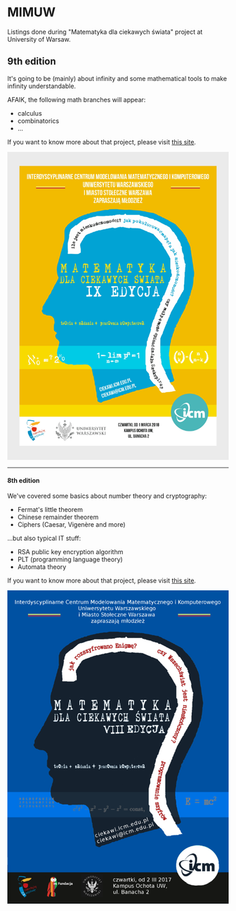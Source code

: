 # MIMUW
Listings done during "Matematyka dla ciekawych świata" project at University of Warsaw.

## 9th edition

It's going to be (mainly) about infinity and some mathematical tools to make infinity understandable.

AFAIK, the following math branches will appear:
* calculus
* combinatorics
* ...

If you want to know more about that project, please visit [this site](http://ciekawi.icm.edu.pl/drupal/).

![alt text][poster1]

[poster1]:https://github.com/KubaGorczynski/MIMUW/blob/master/ciekawi9.jpg "Matematyka dla ciekawych świata"

__________

#### 8th edition 

We've covered some basics about number theory and cryptography:
* Fermat's little theorem
* Chinese remainder theorem
* Ciphers (Caesar, Vigenère and more)

...but also typical IT stuff:
* RSA public key encryption algorithm
* PLT (programming language theory)
* Automata theory

If you want to know more about that project, please visit [this site](http://ciekawi.icm.edu.pl/drupal/). 

![alt text][poster]

[poster]:https://github.com/KubaGorczynski/MIMUW/blob/master/ciekawi.png "Matematyka dla ciekawych świata"
